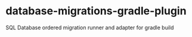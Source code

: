 # database-migrations-gradle-plugin
SQL Database ordered migration runner and adapter for gradle build
